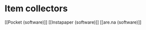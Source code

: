 # Item collectors
[[Pocket (software)]]
[[Instapaper (software)]]
[[are.na (software)]]

<!-- {BearID:657F7979-874F-485A-AA97-4D17B69E7333-17399-00000102A273B85D} -->

